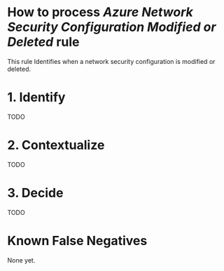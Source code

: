 # How to process *Azure Network Security Configuration Modified or Deleted* rule
This rule Identifies when a network security configuration is modified or deleted.

# 1. Identify
TODO

# 2. Contextualize
TODO

# 3. Decide
TODO

# Known False Negatives
None yet.
